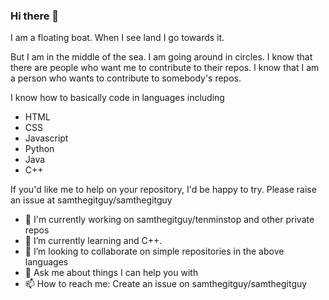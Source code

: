 ### Hi there 👋

I am a floating boat. When I see land I go towards it.

But I am in the middle of the sea. I am going around in circles.
I know that there are people who want me to contribute to their repos.
I know that I am a person who wants to contribute to somebody's repos.

I know how to basically code in languages including
- HTML
- CSS
- Javascript
- Python
- Java
- C++

If you'd like me to help on your repository, I'd be happy to try. Please raise an issue at samthegitguy/samthegitguy

- 🔭 I'm currently working on samthegitguy/tenminstop and other private repos
- 🌱 I’m currently learning and C++.
- 👯 I’m looking to collaborate on simple repositories in the above languages
- 💬 Ask me about things I can help you with
- 📫 How to reach me: Create an issue on samthegitguy/samthegitguy
